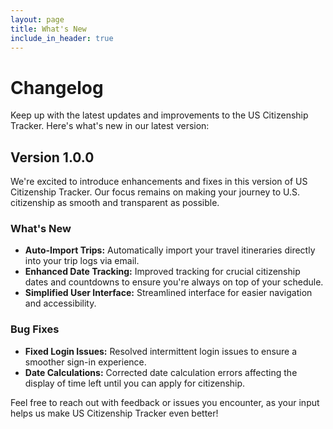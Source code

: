 ```yaml
---
layout: page
title: What's New
include_in_header: true
---
```


# Changelog

Keep up with the latest updates and improvements to the US Citizenship Tracker. Here's what's new in our latest version:

## Version 1.0.0

We're excited to introduce enhancements and fixes in this version of US Citizenship Tracker. Our focus remains on making your journey to U.S. citizenship as smooth and transparent as possible.

### What's New
- **Auto-Import Trips:** Automatically import your travel itineraries directly into your trip logs via email.
- **Enhanced Date Tracking:** Improved tracking for crucial citizenship dates and countdowns to ensure you're always on top of your schedule.
- **Simplified User Interface:** Streamlined interface for easier navigation and accessibility.

### Bug Fixes
- **Fixed Login Issues:** Resolved intermittent login issues to ensure a smoother sign-in experience.
- **Date Calculations:** Corrected date calculation errors affecting the display of time left until you can apply for citizenship.

Feel free to reach out with feedback or issues you encounter, as your input helps us make US Citizenship Tracker even better!
